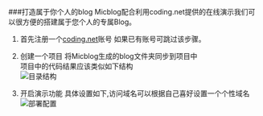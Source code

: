 ###打造属于你个人的blog
Micblog配合利用coding.net提供的在线演示我们可以很方便的搭建属于您个人的专属Blog。   


1. 首先注册一个[coding.net](https://coding.net/)账号
如果已有账号可跳过该步骤。   


2. 创建一个项目
将Micblog生成的blog文件夹同步到项目中  
项目中的代码结果应该类似如下结构   
![目录结构](http://7tebg3.com1.z0.glb.clouddn.com/tree.png)   

3. 开启演示功能
具体设置如下,访问域名可以根据自己喜好设置一个个性域名   
![部署配置](http://7tebg3.com1.z0.glb.clouddn.com/deploy.png)